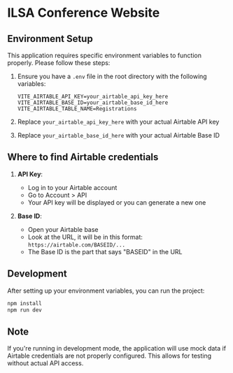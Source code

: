 # ILSA Conference Website

## Environment Setup

This application requires specific environment variables to function properly. Please follow these steps:

1. Ensure you have a `.env` file in the root directory with the following variables:
   ```
   VITE_AIRTABLE_API_KEY=your_airtable_api_key_here
   VITE_AIRTABLE_BASE_ID=your_airtable_base_id_here
   VITE_AIRTABLE_TABLE_NAME=Registrations
   ```

2. Replace `your_airtable_api_key_here` with your actual Airtable API key
3. Replace `your_airtable_base_id_here` with your actual Airtable Base ID

## Where to find Airtable credentials

1. **API Key**: 
   - Log in to your Airtable account
   - Go to Account > API
   - Your API key will be displayed or you can generate a new one

2. **Base ID**:
   - Open your Airtable base
   - Look at the URL, it will be in this format: `https://airtable.com/BASEID/...`
   - The Base ID is the part that says "BASEID" in the URL

## Development

After setting up your environment variables, you can run the project:

```bash
npm install
npm run dev
```

## Note

If you're running in development mode, the application will use mock data if Airtable credentials are not properly configured. This allows for testing without actual API access.
